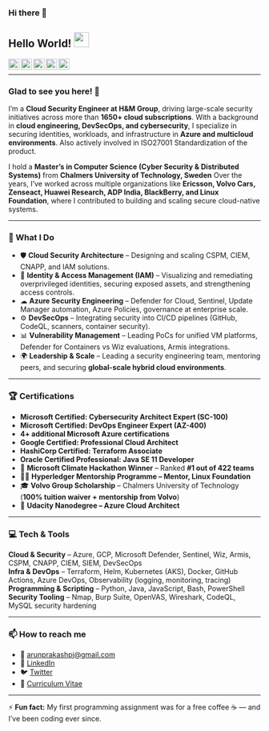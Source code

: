 ### Hi there 👋  

## Hello World! <img src="https://gist.githubusercontent.com/arunprakashpj/48aa20057048b46c6f9ba9d114a8b76f/raw/69a9d496f651091a509ea8d9913c4aef5c419afb/Hi.gif" width="30px"></h2>

<a href="https://www.linkedin.com/in/arunprakashpj">
  <img align="left" alt="Arun's LinkedIn" width="22px" src="https://cdn.jsdelivr.net/npm/simple-icons@v3/icons/linkedin.svg" />
</a>
<a href="https://stackoverflow.com/users/2351527/arunprakashpj">
  <img align="left" alt="Arun's StackOverflow" width="22px" src="https://cdn.jsdelivr.net/npm/simple-icons@v3/icons/stackoverflow.svg" />
</a>
<a href="https://knockitin.blogspot.com/">
  <img align="left" alt="Arun's Blog" width="22px" src="https://cdn.jsdelivr.net/npm/simple-icons@v3/icons/blogger.svg" />
</a>
<a href="https://twitter.com/arunprakashpj">
  <img align="left" alt="Arun's Twitter" width="22px" src="https://cdn.jsdelivr.net/npm/simple-icons@v3/icons/twitter.svg" />
</a>
<a href="https://www.quora.com/profile/ArunPrakash-Jothimani">
  <img align="left" alt="Arun's Quora" width="22px" src="https://cdn.jsdelivr.net/npm/simple-icons@v3/icons/quora.svg" />
</a>
<br />

---

### Glad to see you here! 🤩

I’m a **Cloud Security Engineer at H&M Group**, driving large-scale security initiatives across more than **1650+ cloud subscriptions**. With a background in **cloud engineering, DevSecOps, and cybersecurity**, I specialize in securing identities, workloads, and infrastructure in **Azure and multicloud environments**.  Also actively involved in ISO27001 Standardization of the product.

I hold a **Master’s in Computer Science (Cyber Security & Distributed Systems)** from **Chalmers University of Technology, Sweden**
Over the years, I’ve worked across multiple organizations like **Ericsson, Volvo Cars, Zenseact, Huawei Research, ADP India, BlackBerry, and Linux Foundation**, where I contributed to building and scaling secure cloud-native systems.  

---

### 🚀 What I Do

- 🛡 **Cloud Security Architecture** – Designing and scaling CSPM, CIEM, CNAPP, and IAM solutions.  
- 🔐 **Identity & Access Management (IAM)** – Visualizing and remediating overprivileged identities, securing exposed assets, and strengthening access controls.  
- ☁ **Azure Security Engineering** – Defender for Cloud, Sentinel, Update Manager automation, Azure Policies, governance at enterprise scale.  
- ⚙️ **DevSecOps** – Integrating security into CI/CD pipelines (GitHub, CodeQL, scanners, container security).  
- 📊 **Vulnerability Management** – Leading PoCs for unified VM platforms, Defender for Containers vs Wiz evaluations, Armis integrations.  
- 🌍 **Leadership & Scale** – Leading a security engineering team, mentoring peers, and securing **global-scale hybrid cloud environments**.  

---

### 🏆 Certifications

- **Microsoft Certified: Cybersecurity Architect Expert (SC-100)**  
- **Microsoft Certified: DevOps Engineer Expert (AZ-400)**  
- **4+ additional Microsoft Azure certifications**  
- **Google Certified: Professional Cloud Architect**  
- **HashiCorp Certified: Terraform Associate**  
- **Oracle Certified Professional: Java SE 11 Developer**  
- 🥇 **Microsoft Climate Hackathon Winner** – Ranked **#1 out of 422 teams**  
- 👨‍🏫 **Hyperledger Mentorship Programme – Mentor, Linux Foundation**  
- 🎓 **Volvo Group Scholarship** – Chalmers University of Technology (**100% tuition waiver + mentorship from Volvo**)  
- 📜 **Udacity Nanodegree – Azure Cloud Architect**
---

### 💻 Tech & Tools  

**Cloud & Security** – Azure, GCP, Microsoft Defender, Sentinel, Wiz, Armis, CSPM, CNAPP, CIEM, SIEM, DevSecOps  
**Infra & DevOps** – Terraform, Helm, Kubernetes (AKS), Docker, GitHub Actions, Azure DevOps, Observability (logging, monitoring, tracing)  
**Programming & Scripting** – Python, Java, JavaScript, Bash, PowerShell  
**Security Tooling** – Nmap, Burp Suite, OpenVAS, Wireshark, CodeQL, MySQL security hardening  

---

### 📫 How to reach me  

- 📧 [arunprakashpj@gmail.com](mailto:arunprakashpj@gmail.com)  
- 💼 [LinkedIn](https://www.linkedin.com/in/arunprakashpj)  
- 🐦 [Twitter](https://twitter.com/arunprakashpj)  
- 📄 [Curriculum Vitae](https://drive.google.com/file/d/1b9DImWvi0x9UUgZzi1vS9q0m2vaqK9xl/view?usp=sharing)  

---

⚡ **Fun fact:** My first programming assignment was for a free coffee ☕ — and I’ve been coding ever since.  

